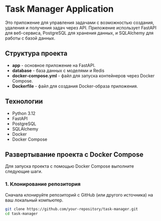 # Task Manager Application

Это приложение для управления задачами с возможностью создания, удаления и получения задач через API. Приложение использует FastAPI для веб-сервиса, PostgreSQL для хранения данных, и SQLAlchemy для работы с базой данных.

## Структура проекта

- **app** - основное приложение на FastAPI.
- **database** - база данных с моделями и Redis
- **docker-compose.yml** - файл для запуска контейнеров через Docker Compose.
- **Dockerfile** - файл для создания Docker-образа приложения.

## Технологии

- Python 3.12
- FastAPI
- PostgreSQL
- SQLAlchemy
- Docker
- Docker Compose

## Развертывание проекта с Docker Compose

Для запуска проекта с помощью Docker Compose выполните следующие шаги.

### 1. Клонирование репозитория

Сначала клонируйте репозиторий с GitHub (или другого источника) на ваш локальный компьютер.

```bash
git clone https://github.com/your-repository/task-manager.git
cd task-manager